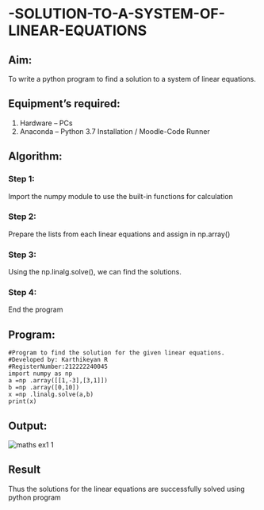 # -SOLUTION-TO-A-SYSTEM-OF-LINEAR-EQUATIONS
## Aim:
To write a python program to find a solution to a system of linear equations.
## Equipment’s required:
1. 	Hardware – PCs
2. 	Anaconda – Python 3.7 Installation / Moodle-Code Runner
## Algorithm:
### Step 1: 
Import the numpy module to use the built-in functions for calculation
### Step 2: 
Prepare the lists from each linear equations and assign in np.array()
### Step 3: 
Using the np.linalg.solve(), we can find the solutions.
### Step 4: 
End the program
## Program:
```
#Program to find the solution for the given linear equations.
#Developed by: Karthikeyan R
#RegisterNumber:212222240045
import numpy as np
a =np .array([[1,-3],[3,1]])
b =np .array([0,10])
x =np .linalg.solve(a,b)
print(x)
```

## Output:
![maths ex1  1](https://github.com/karthikeyan-R16/-SOLUTION-TO-A-SYSTEM-OF-LINEAR-EQUATIONS/assets/119421232/6bd57aef-6000-480e-8d02-daf8a43c3cf8)

## Result
Thus the solutions for the linear equations are successfully solved using python program

